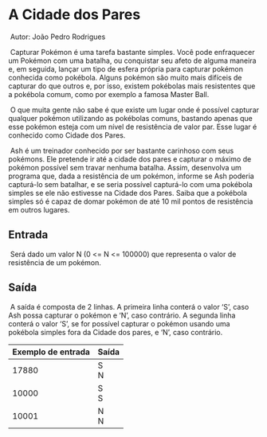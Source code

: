 # 									A Cidade dos Pares 

​																			Autor: João Pedro Rodrigues 

​	Capturar Pokémon é uma tarefa bastante simples. Você pode enfraquecer um Pokémon com uma batalha, ou conquistar seu afeto de alguma maneira e, em seguida, lançar um tipo de esfera própria para capturar pokémon conhecida como pokébola. Alguns pokémon são muito mais difíceis de capturar do que outros e, por isso, existem pokébolas mais resistentes que a pokébola comum, como por exemplo a famosa Master Ball. 

​	O que muita gente não sabe é que existe um lugar onde é possível capturar qualquer pokémon utilizando as pokébolas comuns, bastando apenas que esse pokémon esteja com um nível de resistência de valor par. Esse lugar é conhecido como Cidade dos Pares. 

​	Ash é um treinador conhecido por ser bastante carinhoso com seus pokémons. Ele pretende ir até a cidade dos pares e capturar o máximo de pokémon possível sem travar nenhuma batalha. Assim, desenvolva um programa que, dada a resistência de um pokémon, informe se Ash poderia capturá-lo sem batalhar, e se seria possível capturá-lo com uma pokébola simples se ele não estivesse na Cidade dos Pares. Saiba que a pokébola simples só é capaz de domar pokémon de até 10 mil pontos de resistência em outros lugares. 

## Entrada 

​	Será dado um valor N (0 <= N <= 100000) que representa o valor de resistência de um pokémon. 

## Saída 

​	A saída é composta de 2 linhas. A primeira linha conterá o valor ‘S’, caso Ash possa capturar o pokémon e ‘N’, caso contrário. A segunda linha conterá o valor ‘S’, se for possível capturar o pokémon usando uma pokébola simples fora da Cidade dos pares, e ‘N’, caso contrário. 

| Exemplo de entrada | Saída    |
| ------------------ | -------- |
| 17880              | S<br />N |
| 10000              | S<br />S |
| 10001              | N<br />N |